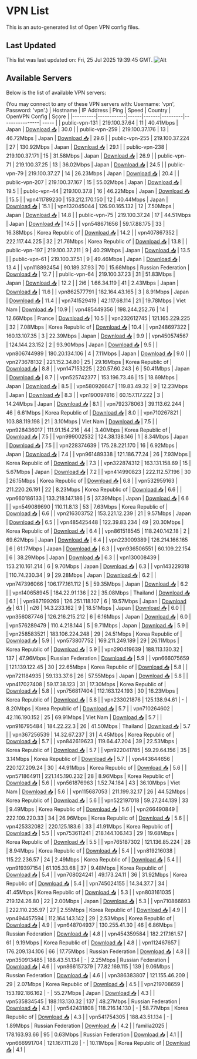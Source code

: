 # VPN List

This is an auto-generated list of Open VPN config files.

## Last Updated

This list was last updated on: Fri, 25 Jul 2025 19:39:45 GMT.
![Alt](https://repobeats.axiom.co/api/embed/186b98318ef1479477931607c1ad7d823f12451f.svg "Repobeats analytics image")

## Available Servers

Below is the list of available VPN servers:

(You may connect to any of these VPN servers with: Username: 'vpn', Password: 'vpn'.)
| Hostname | IP Address | Ping | Speed | Country | OpenVPN Config | Score |
|----------|------------|------|-------|---------|----------------| ----- |
| public-vpn-131 | 219.100.37.64 | 11 | 40.41Mbps | Japan | [Download 📥](./configs/server_0_JP.ovpn) | 30.0 |
| public-vpn-259 | 219.100.37.176 | 13 | 46.72Mbps | Japan | [Download 📥](./configs/server_1_JP.ovpn) | 29.6 |
| public-vpn-255 | 219.100.37.224 | 27 | 130.92Mbps | Japan | [Download 📥](./configs/server_2_JP.ovpn) | 29.1 |
| public-vpn-238 | 219.100.37.171 | 15 | 31.58Mbps | Japan | [Download 📥](./configs/server_3_JP.ovpn) | 26.9 |
| public-vpn-71 | 219.100.37.25 | 13 | 36.02Mbps | Japan | [Download 📥](./configs/server_4_JP.ovpn) | 24.5 |
| public-vpn-79 | 219.100.37.27 | 14 | 26.23Mbps | Japan | [Download 📥](./configs/server_5_JP.ovpn) | 20.4 |
| public-vpn-207 | 219.100.37.167 | 15 | 55.02Mbps | Japan | [Download 📥](./configs/server_6_JP.ovpn) | 19.5 |
| public-vpn-44 | 219.100.37.8 | 16 | 46.22Mbps | Japan | [Download 📥](./configs/server_7_JP.ovpn) | 15.5 |
| vpn411789230 | 153.212.170.150 | 12 | 40.44Mbps | Japan | [Download 📥](./configs/server_8_JP.ovpn) | 15.1 |
| vpn132045044 | 126.90.165.132 | 12 | 7.50Mbps | Japan | [Download 📥](./configs/server_9_JP.ovpn) | 14.8 |
| public-vpn-75 | 219.100.37.24 | 17 | 44.51Mbps | Japan | [Download 📥](./configs/server_10_JP.ovpn) | 14.5 |
| vpn548671656 | 59.17.88.175 | 33 | 16.38Mbps | Korea Republic of | [Download 📥](./configs/server_11_KR.ovpn) | 14.2 |
| vpn407867352 | 222.117.44.225 | 32 | 21.76Mbps | Korea Republic of | [Download 📥](./configs/server_12_KR.ovpn) | 13.8 |
| public-vpn-197 | 219.100.37.211 | 9 | 40.29Mbps | Japan | [Download 📥](./configs/server_13_JP.ovpn) | 13.5 |
| public-vpn-61 | 219.100.37.51 | 9 | 49.46Mbps | Japan | [Download 📥](./configs/server_14_JP.ovpn) | 13.4 |
| vpn118892454 | 90.189.37.93 | 70 | 15.68Mbps | Russian Federation | [Download 📥](./configs/server_15_RU.ovpn) | 12.7 |
| public-vpn-64 | 219.100.37.23 | 31 | 51.83Mbps | Japan | [Download 📥](./configs/server_16_JP.ovpn) | 12.2 |
| 2i6 | 1.66.34.119 | 41 | 2.43Mbps | Japan | [Download 📥](./configs/server_17_JP.ovpn) | 11.6 |
| vpn862577791 | 182.164.43.165 | 3 | 8.91Mbps | Japan | [Download 📥](./configs/server_18_JP.ovpn) | 11.4 |
| vpn741529419 | 42.117.68.114 | 21 | 19.78Mbps | Viet Nam | [Download 📥](./configs/server_19_VN.ovpn) | 10.9 |
| vpn485449356 | 198.244.252.76 | 14 | 12.66Mbps | France | [Download 📥](./configs/server_20_FR.ovpn) | 10.5 |
| vpn232612745 | 121.165.229.225 | 32 | 7.08Mbps | Korea Republic of | [Download 📥](./configs/server_21_KR.ovpn) | 10.4 |
| vpn248697322 | 160.13.107.35 | 3 | 22.39Mbps | Japan | [Download 📥](./configs/server_22_JP.ovpn) | 9.9 |
| vpn450574567 | 124.144.23.152 | 2 | 93.90Mbps | Japan | [Download 📥](./configs/server_23_JP.ovpn) | 9.5 |
| vpn806744989 | 180.20.134.106 | 4 | 7.11Mbps | Japan | [Download 📥](./configs/server_24_JP.ovpn) | 9.0 |
| vpn273678132 | 221.152.34.80 | 25 | 29.16Mbps | Korea Republic of | [Download 📥](./configs/server_25_KR.ovpn) | 8.8 |
| vpn147153225 | 220.57.60.243 | 6 | 50.41Mbps | Japan | [Download 📥](./configs/server_26_JP.ovpn) | 8.7 |
| vpn525742377 | 153.196.73.46 | 15 | 18.69Mbps | Japan | [Download 📥](./configs/server_27_JP.ovpn) | 8.5 |
| vpn580926647 | 119.83.49.32 | 9 | 12.23Mbps | Japan | [Download 📥](./configs/server_28_JP.ovpn) | 8.3 |
| vpn190097816 | 60.157.117.222 | 3 | 14.24Mbps | Japan | [Download 📥](./configs/server_29_JP.ovpn) | 8.1 |
| vpn792378063 | 39.113.62.244 | 46 | 6.61Mbps | Korea Republic of | [Download 📥](./configs/server_30_KR.ovpn) | 8.0 |
| vpn710267821 | 103.88.119.198 | 21 | 3.10Mbps | Viet Nam | [Download 📥](./configs/server_31_VN.ovpn) | 7.5 |
| vpn928436017 | 111.91.154.216 | 44 | 3.40Mbps | Korea Republic of | [Download 📥](./configs/server_32_KR.ovpn) | 7.5 |
| vpn999002532 | 124.38.138.146 | 1 | 8.34Mbps | Japan | [Download 📥](./configs/server_33_JP.ovpn) | 7.5 |
| vpn228374639 | 175.28.221.170 | 16 | 6.92Mbps | Japan | [Download 📥](./configs/server_34_JP.ovpn) | 7.4 |
| vpn961489338 | 121.186.77.24 | 26 | 7.93Mbps | Korea Republic of | [Download 📥](./configs/server_35_KR.ovpn) | 7.3 |
| vpn322874312 | 163.131.158.69 | 15 | 5.67Mbps | Japan | [Download 📥](./configs/server_36_JP.ovpn) | 7.2 |
| vpn414990823 | 222.112.57.196 | 30 | 26.15Mbps | Korea Republic of | [Download 📥](./configs/server_37_KR.ovpn) | 6.8 |
| vpn532959163 | 211.220.26.191 | 22 | 8.23Mbps | Korea Republic of | [Download 📥](./configs/server_38_KR.ovpn) | 6.6 |
| vpn660186133 | 133.218.147.186 | 5 | 37.39Mbps | Japan | [Download 📥](./configs/server_39_JP.ovpn) | 6.6 |
| vpn549089690 | 110.11.8.13 | 53 | 7.63Mbps | Korea Republic of | [Download 📥](./configs/server_40_KR.ovpn) | 6.6 |
| vpn216303752 | 153.221.12.239 | 21 | 9.57Mbps | Japan | [Download 📥](./configs/server_41_JP.ovpn) | 6.5 |
| vpn485425448 | 122.39.83.234 | 49 | 20.30Mbps | Korea Republic of | [Download 📥](./configs/server_42_KR.ovpn) | 6.4 |
| vpn861518545 | 118.240.142.18 | 2 | 69.62Mbps | Japan | [Download 📥](./configs/server_43_JP.ovpn) | 6.4 |
| vpn223009389 | 126.214.166.165 | 6 | 61.17Mbps | Japan | [Download 📥](./configs/server_44_JP.ovpn) | 6.3 |
| vpn936506551 | 60.109.22.154 | 6 | 38.29Mbps | Japan | [Download 📥](./configs/server_45_JP.ovpn) | 6.3 |
| vpn130008439 | 153.210.161.214 | 6 | 9.70Mbps | Japan | [Download 📥](./configs/server_46_JP.ovpn) | 6.3 |
| vpn143229318 | 110.74.230.34 | 9 | 29.28Mbps | Japan | [Download 📥](./configs/server_47_JP.ovpn) | 6.2 |
| vpn747396066 | 106.177.161.112 | 5 | 59.35Mbps | Japan | [Download 📥](./configs/server_48_JP.ovpn) | 6.2 |
| vpn140658945 | 184.22.91.136 | 22 | 35.08Mbps | Thailand | [Download 📥](./configs/server_49_TH.ovpn) | 6.1 |
| vpn987199269 | 126.251.118.107 | 6 | 19.57Mbps | Japan | [Download 📥](./configs/server_50_JP.ovpn) | 6.1 |
| n26 | 14.3.233.162 | 9 | 18.51Mbps | Japan | [Download 📥](./configs/server_51_JP.ovpn) | 6.0 |
| vpn356087746 | 126.216.215.212 | 6 | 6.16Mbps | Japan | [Download 📥](./configs/server_52_JP.ovpn) | 6.0 |
| vpn576289479 | 110.4.218.144 | 5 | 9.71Mbps | Japan | [Download 📥](./configs/server_53_JP.ovpn) | 5.9 |
| vpn258583521 | 183.106.224.248 | 29 | 24.51Mbps | Korea Republic of | [Download 📥](./configs/server_54_KR.ovpn) | 5.9 |
| vpn573807752 | 169.211.249.189 | 29 | 26.11Mbps | Korea Republic of | [Download 📥](./configs/server_55_KR.ovpn) | 5.9 |
| vpn290419639 | 188.113.130.32 | 137 | 47.96Mbps | Russian Federation | [Download 📥](./configs/server_56_RU.ovpn) | 5.9 |
| vpn666075659 | 121.139.122.45 | 30 | 22.65Mbps | Korea Republic of | [Download 📥](./configs/server_57_KR.ovpn) | 5.8 |
| vpn721184935 | 59.133.37.6 | 26 | 57.55Mbps | Japan | [Download 📥](./configs/server_58_JP.ovpn) | 5.8 |
| vpn417027408 | 59.17.38.123 | 31 | 17.30Mbps | Korea Republic of | [Download 📥](./configs/server_59_KR.ovpn) | 5.8 |
| vpn756817404 | 112.163.124.193 | 30 | 16.23Mbps | Korea Republic of | [Download 📥](./configs/server_60_KR.ovpn) | 5.8 |
| vpn233021876 | 125.138.94.61 | - | 8.20Mbps | Korea Republic of | [Download 📥](./configs/server_61_KR.ovpn) | 5.7 |
| vpn710264602 | 42.116.190.152 | 25 | 69.91Mbps | Viet Nam | [Download 📥](./configs/server_62_VN.ovpn) | 5.7 |
| vpn916795484 | 184.22.22.3 | 26 | 41.50Mbps | Thailand | [Download 📥](./configs/server_63_TH.ovpn) | 5.7 |
| vpn367256539 | 14.32.67.237 | 31 | 4.45Mbps | Korea Republic of | [Download 📥](./configs/server_64_KR.ovpn) | 5.7 |
| vpn842619623 | 119.64.47.204 | 39 | 22.53Mbps | Korea Republic of | [Download 📥](./configs/server_65_KR.ovpn) | 5.7 |
| vpn922041785 | 59.29.64.156 | 35 | 3.14Mbps | Korea Republic of | [Download 📥](./configs/server_66_KR.ovpn) | 5.7 |
| vpn443644656 | 220.127.209.24 | 30 | 44.91Mbps | Korea Republic of | [Download 📥](./configs/server_67_KR.ovpn) | 5.6 |
| vpn571864911 | 221.145.190.232 | 28 | 8.96Mbps | Korea Republic of | [Download 📥](./configs/server_68_KR.ovpn) | 5.6 |
| vpn561876963 | 1.52.74.184 | 43 | 36.10Mbps | Viet Nam | [Download 📥](./configs/server_69_VN.ovpn) | 5.6 |
| vpn115687053 | 211.199.32.17 | 26 | 44.52Mbps | Korea Republic of | [Download 📥](./configs/server_70_KR.ovpn) | 5.6 |
| vpn522197018 | 59.27.244.139 | 33 | 9.49Mbps | Korea Republic of | [Download 📥](./configs/server_71_KR.ovpn) | 5.6 |
| vpn266490849 | 222.109.220.33 | 34 | 26.96Mbps | Korea Republic of | [Download 📥](./configs/server_72_KR.ovpn) | 5.6 |
| vpn425332082 | 220.125.183.6 | 33 | 41.91Mbps | Korea Republic of | [Download 📥](./configs/server_73_KR.ovpn) | 5.5 |
| vpn753611241 | 218.144.106.143 | 29 | 19.68Mbps | Korea Republic of | [Download 📥](./configs/server_74_KR.ovpn) | 5.5 |
| vpn765187302 | 121.136.85.224 | 28 | 8.94Mbps | Korea Republic of | [Download 📥](./configs/server_75_KR.ovpn) | 5.4 |
| vpn819216038 | 115.22.236.57 | 24 | 2.49Mbps | Korea Republic of | [Download 📥](./configs/server_76_KR.ovpn) | 5.4 |
| vpn919397154 | 61.105.33.68 | 37 | 9.48Mbps | Korea Republic of | [Download 📥](./configs/server_77_KR.ovpn) | 5.4 |
| vpn708024241 | 49.173.24.11 | 36 | 31.92Mbps | Korea Republic of | [Download 📥](./configs/server_78_KR.ovpn) | 5.4 |
| vpn745024155 | 14.34.37.7 | 34 | 41.45Mbps | Korea Republic of | [Download 📥](./configs/server_79_KR.ovpn) | 5.3 |
| vpn803161035 | 219.124.26.80 | 22 | 2.00Mbps | Japan | [Download 📥](./configs/server_80_JP.ovpn) | 5.3 |
| vpn710866893 | 222.110.235.97 | 27 | 2.55Mbps | Korea Republic of | [Download 📥](./configs/server_81_KR.ovpn) | 4.9 |
| vpn494457594 | 112.164.143.142 | 29 | 2.53Mbps | Korea Republic of | [Download 📥](./configs/server_82_KR.ovpn) | 4.9 |
| vpn648704937 | 130.255.41.30 | 46 | 6.86Mbps | Russian Federation | [Download 📥](./configs/server_83_RU.ovpn) | 4.8 |
| vpn454359584 | 182.217.161.57 | 61 | 9.19Mbps | Korea Republic of | [Download 📥](./configs/server_84_KR.ovpn) | 4.8 |
| vpn112467657 | 176.209.134.106 | 66 | 17.75Mbps | Russian Federation | [Download 📥](./configs/server_85_RU.ovpn) | 4.8 |
| vpn350913485 | 188.43.51.134 | - | 2.25Mbps | Russian Federation | [Download 📥](./configs/server_86_RU.ovpn) | 4.6 |
| vpn866157379 | 77.82.169.115 | 139 | 9.06Mbps | Russian Federation | [Download 📥](./configs/server_87_RU.ovpn) | 4.6 |
| vpn386383807 | 121.155.46.209 | 29 | 2.07Mbps | Korea Republic of | [Download 📥](./configs/server_88_KR.ovpn) | 4.5 |
| vpn219708659 | 153.192.186.162 | - | 55.27Mbps | Japan | [Download 📥](./configs/server_89_JP.ovpn) | 4.3 |
| vpn535834545 | 188.113.130.32 | 137 | 48.27Mbps | Russian Federation | [Download 📥](./configs/server_90_RU.ovpn) | 4.3 |
| vpn542431808 | 118.216.14.130 | - | 58.77Mbps | Korea Republic of | [Download 📥](./configs/server_91_KR.ovpn) | 4.3 |
| vpn541754305 | 188.43.51.134 | - | 1.89Mbps | Russian Federation | [Download 📥](./configs/server_92_RU.ovpn) | 4.2 |
| familia2025 | 178.163.93.66 | 95 | 0.63Mbps | Russian Federation | [Download 📥](./configs/server_93_RU.ovpn) | 4.1 |
| vpn666991704 | 121.167.111.28 | - | 10.11Mbps | Korea Republic of | [Download 📥](./configs/server_94_KR.ovpn) | 4.1 |
